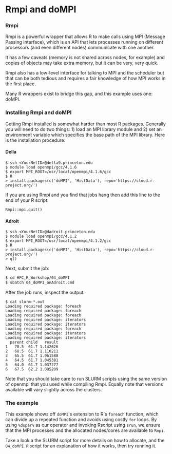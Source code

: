# Rmpi and doMPI

### Rmpi
Rmpi is a powerful wrapper that allows R to make calls using MPI (Message Passing Interface), which is an API that lets
processes running on different processors (and even different nodes)
communicate with one another.

It has a few caveats (memory is not shared across nodes, for example) and
copies of objects may take extra memory, but it can be very, very quick.

Rmpi also has a low-level interface for talking to MPI and the scheduler
but that can be both tedious and requires a fair knowledge of how MPI
works in the first place.

Many R wrappers exist to bridge this gap, and this example uses one:
doMPI.

### Installing Rmpi and doMPI

Getting Rmpi installed is somewhat harder than most R packages. Generally
you will need to do two things: 1) load an MPI library module and 2) set an environment variable which specifies the base path of the MPI library. Here is the installation procedure:

#### Della

```shell
$ ssh <YourNetID>@della9.princeton.edu
$ module load openmpi/gcc/4.1.6
$ export MPI_ROOT=/usr/local/openmpi/4.1.6/gcc
$ R
> install.packages(c('doMPI', 'HistData'), repo='https://cloud.r-project.org/')
```

If you are using Rmpi and you find that jobs hang then add this line to the end of your R script:

```
Rmpi::mpi.quit()
```

#### Adroit

```shell
$ ssh <YourNetID>@dadroit.princeton.edu
$ module load openmpi/gcc/4.1.2
$ export MPI_ROOT=/usr/local/openmpi/4.1.2/gcc
$ R
> install.packages(c('doMPI', 'HistData'), repo='https://cloud.r-project.org/')
> q()
```

Next, submit the job:

```bash
$ cd HPC_R_Workshop/04_doMPI
$ sbatch 04_doMPI_onAdroit.cmd
```

After the job runs, inspect the output:

```
$ cat slurm-*.out
Loading required package: foreach
Loading required package: foreach
Loading required package: foreach
Loading required package: iterators
Loading required package: iterators
Loading required package: foreach
Loading required package: iterators
Loading required package: iterators
  parent child   result
1   70.5  61.7 1.142626
2   68.5  61.7 1.110211
3   65.5  61.7 1.061588
4   64.5  61.7 1.045381
5   64.0  61.7 1.037277
6   67.5  62.2 1.085209
```

Note that you should take care to run SLURM scripts using the same version of openmpi
that you used while compiling Rmpi. Equally note that versions available will vary slightly
across the clusters.

### The example

This example shows off `doMPI`'s extension to R's `foreach` function, which
can divide up a repeated function and avoids using costly `for` loops. By using
`%dopar%` as our operator and invoking Rscript using `srun`, we ensure that the
MPI processes and the allocated nodes/cores are available to `Rmpi`.

Take a look a the SLURM script for more details on how to allocate, and the
`04_doMPI.R` script for an explanation of how it works, then try running it.
